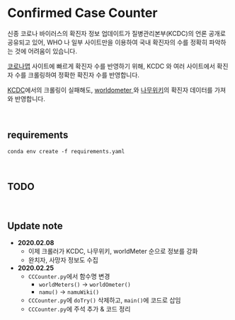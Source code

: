 # Confirmed Case Counter
신종 코로나 바이러스의 확진자 정보 업데이트가 질병관리본부(KCDC)의 언론 공개로 공유되고 있어, WHO
나 일부 사이트만을 이용하여 국내 확진자의 수를 정확히 파악하는 것에 어려움이 있습니다.

[코로나맵](http://livecorona.co.kr/) 사이트에 빠르게 확진자 수를 반영하기 위해, KCDC
와 여러 사이트에서 확진자 수를 크롤링하여 정확한 확진자 수를 반영합니다.

[KCDC](http://ncov.mohw.go.kr/index_main.jsp)에서의 크롤링이 실패해도, [worldometer
](https://www.worldometers.info/coronavirus/)
와 [나무위키](https://namu.wiki/w/%EC%BD%94%EB%A1%9C%EB%82%98%EB%B0%94%EC%9D%B4%EB%9F%AC%EC%8A%A4%EA%B0%90%EC%97%BC%EC%A6%9D-19?from=%EC%8B%A0%EC%A2%85%20%EC%BD%94%EB%A1%9C%EB%82%98%EB%B0%94%EC%9D%B4%EB%9F%AC%EC%8A%A4%EA%B0%90%EC%97%BC%EC%A6%9D)의 확진자 데이터를 가져와 반영합니다.

<br>

## requirements
```shell script
conda env create -f requirements.yaml
```
<br>

## TODO

<br>

## Update note
- **2020.02.08**
    - 이제 크롤러가 KCDC, 나무위키, worldMeter 순으로 정보를 강화
    - 완치자, 사망자 정보도 수집
- **2020.02.25**
    - `CCCounter.py`에서 함수명 변경
        - `worldMeters()` → `worldOmeter()`
        - `namu()` → `namuWiki()`
    - `CCCounter.py`에 `doTry()` 삭제하고, `main()`에 코드로 삽임
    - `CCCounter.py`에 주석 추가 & 코드 정리